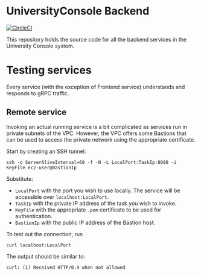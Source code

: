 # UniversityConsole Backend

[![CircleCI](https://circleci.com/gh/UniversityConsole/backend/tree/mainline.svg?style=shield&circle-token=5933c53936af57bd9ce9aebf3baedfcf1464fde5)](https://circleci.com/gh/UniversityConsole/backend/tree/mainline)


This repository holds the source code for all the backend services in the University Console system.

# Testing services

Every service (with the exception of Frontend service) understands and responds to gRPC traffic.

## Remote service

Invoking an actual running service is a bit complicated as services run in private subnets of the VPC. However, the VPC offers some Bastions that can be used to access the private network using the appropriate certificate.

Start by creating an SSH tunnel:

```
ssh -o ServerAliveInterval=60 -f -N -L LocalPort:TaskIp:8080 -i KeyFile ec2-user@BastionIp
```

Substitute:
* `LocalPort` with the port you wish to use locally. The service will be accessible over `localhost:LocalPort`.
* `TaskIp` with the private IP address of the task you wish to invoke.
* `KeyFile` with the appropriate `.pem` certificate to be used for authentication.
* `BastionIp` with the public IP address of the Bastion host.

To test out the connection, run

```
curl localhost:LocalPort
```

The output should be similar to:

```
curl: (1) Received HTTP/0.9 when not allowed
```
